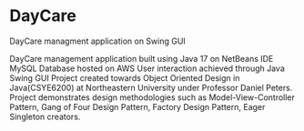 # DayCare
DayCare managment application on Swing GUI

DayCare management application built using Java 17 on NetBeans IDE
MySQL Database hosted on AWS
User interaction achieved through Java Swing GUI
Project created towards Object Oriented Design in Java(CSYE6200) at Northeastern University under Professor Daniel Peters.
Project demonstrates design methodologies such as Model-View-Controller Pattern, Gang of Four Design Pattern, Factory Design Pattern, Eager Singleton creators.
